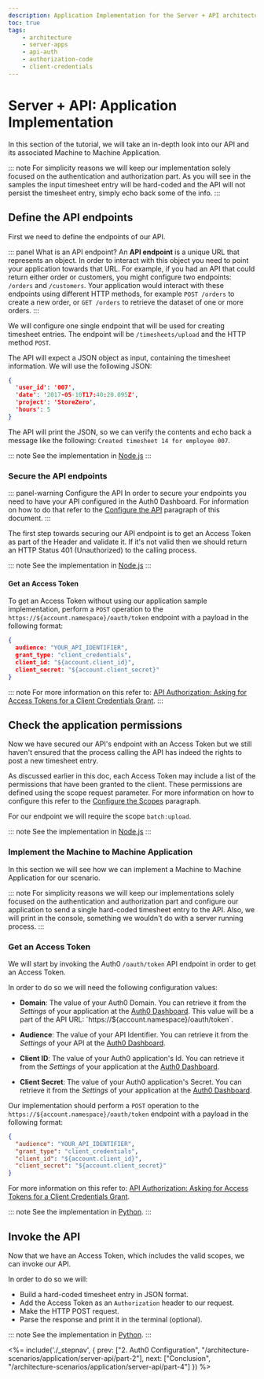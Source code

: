 ```yaml
---
description: Application Implementation for the Server + API architecture scenario
toc: true
tags:
    - architecture
    - server-apps
    - api-auth
    - authorization-code
    - client-credentials
---
```


# Server + API: Application Implementation

In this section of the tutorial, we will take an in-depth look into our API and its associated Machine to Machine Application.

::: note
  For simplicity reasons we will keep our implementation solely focused on the authentication and authorization part. As you will see in the samples the input timesheet entry will be hard-coded and the API will not persist the timesheet entry, simply echo back some of the info.
:::

## Define the API endpoints

First we need to define the endpoints of our API.

::: panel What is an API endpoint?
An **API endpoint** is a unique URL that represents an object. In order to interact with this object you need to point your application towards that URL. For example, if you had an API that could return either order or customers, you might configure two endpoints: `/orders` and `/customers`. Your application would interact with these endpoints using different HTTP methods, for example `POST /orders` to create a new order, or `GET /orders` to retrieve the dataset of one or more orders.
:::

We will configure one single endpoint that will be used for creating timesheet entries. The endpoint will be `/timesheets/upload` and the HTTP method `POST`.

The API will expect a JSON object as input, containing the timesheet information. We will use the following JSON:

```json
{
  'user_id': '007',
  'date': '2017-05-10T17:40:20.095Z',
  'project': 'StoreZero',
  'hours': 5
}
```

The API will print the JSON, so we can verify the contents and echo back a message like the following: `Created timesheet 14 for employee 007`.

::: note
  See the implementation in [Node.js](/architecture-scenarios/application/server-api/api-implementation-nodejs#1-define-the-api-endpoint)
:::

### Secure the API endpoints

::: panel-warning Configure the API
In order to secure your endpoints you need to have your API configured in the Auth0 Dashboard. For information on how to do that refer to the [Configure the API](#configure-the-api) paragraph of this document.
:::

The first step towards securing our API endpoint is to get an Access Token as part of the Header and validate it. If it's not valid then we should return an HTTP Status 401 (Unauthorized) to the calling process.

::: note
  See the implementation in [Node.js](/architecture-scenarios/application/server-api/api-implementation-nodejs#2-secure-the-api-endpoint)
:::

#### Get an Access Token

To get an Access Token without using our application sample implementation, perform a `POST` operation to the `https://${account.namespace}/oauth/token` endpoint with a payload in the following format:

```json
{
  audience: "YOUR_API_IDENTIFIER",
  grant_type: "client_credentials",
  client_id: "${account.client_id}",
  client_secret: "${account.client_secret}"
}
```

::: note
  For more information on this refer to: [API Authorization: Asking for Access Tokens for a Client Credentials Grant](/api-auth/config/asking-for-access-tokens).
:::

## Check the application permissions

Now we have secured our API's endpoint with an Access Token but we still haven't ensured that the process calling the API has indeed the rights to post a new timesheet entry.

As discussed earlier in this doc, each Access Token may include a list of the permissions that have been granted to the client. These permissions are defined using the scope request parameter. For more information on how to configure this refer to the [Configure the Scopes](#configure-the-scopes) paragraph.

For our endpoint we will require the scope `batch:upload`.

::: note
  See the implementation in [Node.js](/architecture-scenarios/application/server-api/api-implementation-nodejs#3-check-the-client-permissions)
:::

### Implement the Machine to Machine Application

In this section we will see how we can implement a Machine to Machine Application for our scenario.

::: note
  For simplicity reasons we  will keep our implementations solely focused on the authentication and authorization part and configure our application to send a single hard-coded timesheet entry to the API. Also, we will print in the console, something we wouldn't do with a server running process.
:::

### Get an Access Token

We will start by invoking the Auth0 `/oauth/token` API endpoint in order to get an Access Token.

In order to do so we will need the following configuration values:

- **Domain**: The value of your Auth0 Domain. You can retrieve it from the *Settings* of your application at the [Auth0 Dashboard](${manage_url}/#/applications). This value will be a part of the API URL: `https://${account.namespace}/oauth/token`.

- **Audience**: The value of your API Identifier. You can retrieve it from the *Settings* of your API at the [Auth0 Dashboard](${manage_url}/#/apis).

- **Client ID**: The value of your Auth0 application's Id. You can retrieve it from the *Settings* of your application at the [Auth0 Dashboard](${manage_url}/#/applications).

- **Client Secret**: The value of your Auth0 application's Secret. You can retrieve it from the *Settings* of your application at the [Auth0 Dashboard](${manage_url}/#/applications).

Our implementation should perform a `POST` operation to the `https://${account.namespace}/oauth/token` endpoint with a payload in the following format:

```json
{
  "audience": "YOUR_API_IDENTIFIER",
  "grant_type": "client_credentials",
  "client_id": "${account.client_id}",
  "client_secret": "${account.client_secret}"
}
```

For more information on this refer to: [API Authorization: Asking for Access Tokens for a Client Credentials Grant](/api-auth/config/asking-for-access-tokens).

::: note
  See the implementation in [Python](/architecture-scenarios/application/server-api/cron-implementation-python#get-an-access-token).
:::

## Invoke the API

Now that we have an Access Token, which includes the valid scopes, we can invoke our API.

In order to do so we will:
- Build a hard-coded timesheet entry in JSON format.
- Add the Access Token as an `Authorization` header to our request.
- Make the HTTP POST request.
- Parse the response and print it in the terminal (optional).

::: note
  See the implementation in [Python](/architecture-scenarios/application/server-api/cron-implementation-python#invoke-the-api).
:::

<%= include('./_stepnav', {
 prev: ["2. Auth0 Configuration", "/architecture-scenarios/application/server-api/part-2"], next: ["Conclusion", "/architecture-scenarios/application/server-api/part-4"]
}) %>